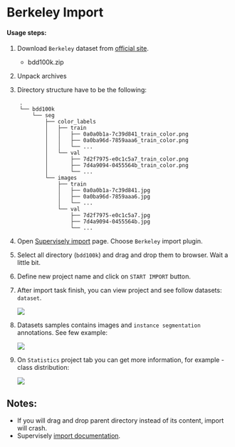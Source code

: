 # Berkeley Import

#### Usage steps:
1) Download `Berkeley` dataset from [official site](https://bdd-data.berkeley.edu/portal.html).

   * bdd100k.zip

2) Unpack archives

3) Directory structure have to be the following:

```
	.	
	└── bdd100k	
	    └── seg	
	        ├── color_labels	
	        │   ├── train	
	        │   │   ├── 0a0a0b1a-7c39d841_train_color.png	
	        │   │   ├── 0a0ba96d-7859aaa6_train_color.png	
	        │   │   └── ...	
	        │   └── val	
	        │       ├── 7d2f7975-e0c1c5a7_train_color.png	
	        │       ├── 7d4a9094-0455564b_train_color.png	
	        │       └── ...	
	        └── images	
	            ├── train	
	            │   ├── 0a0a0b1a-7c39d841.jpg	
	            │   ├── 0a0ba96d-7859aaa6.jpg	
	            │   └── ...	
	            └── val	
	                ├── 7d2f7975-e0c1c5a7.jpg	
	                ├── 7d4a9094-0455564b.jpg	
	                └── ...	

```

4) Open [Supervisely import](supervise.ly/import) page. Choose `Berkeley` import plugin.
5) Select all directory (`bdd100k`) and drag and drop them to browser. Wait a little bit.    
6) Define new project name and click on `START IMPORT` button.
7) After import task finish, you can view project and see follow datasets: `dataset`.

    ![](https://i.imgur.com/wyRH38K.png)

8) Datasets samples contains images and `instance segmentation` annotations. See few example:

    ![](https://i.imgur.com/PfuWdaf.png)
    

9) On `Statistics` project tab you can get more information, for example - class distribution:

    ![](https://i.imgur.com/Pp1vLpi.png)
    
## Notes:
* If you will drag and drop parent directory instead of its content, import will crash.
* Supervisely [import documentation](https://docs.supervise.ly/import/).
